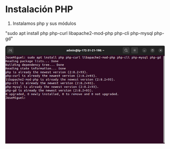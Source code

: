 # Instalación PHP

1. Instalamos php y sus módulos

"sudo apt install php php-curl libapache2-mod-php php-cli php-mysql php-gd"

![PHP](imagenes/php.png)
